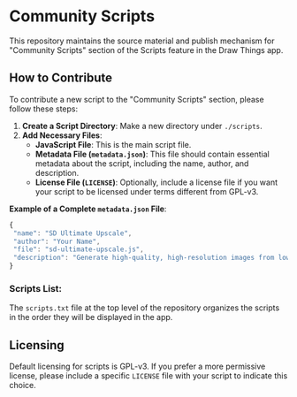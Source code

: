 # Community Scripts

This repository maintains the source material and publish mechanism for "Community Scripts" section of the Scripts feature in the Draw Things app.

## How to Contribute

To contribute a new script to the "Community Scripts" section, please follow these steps:

 1. **Create a Script Directory**: Make a new directory under `./scripts`.
 2. **Add Necessary Files**:
    * **JavaScript File**: This is the main script file.
    * **Metadata File (`metadata.json`)**: This file should contain essential metadata about the script, including the name, author, and description.
    * **License File (`LICENSE`)**: Optionally, include a license file if you want your script to be licensed under terms different from GPL-v3.

 **Example of a Complete `metadata.json` File**:
 ```javascript
 {
  "name": "SD Ultimate Upscale",
  "author": "Your Name",
  "file": "sd-ultimate-upscale.js",
  "description": "Generate high-quality, high-resolution images from low-resolution inputs, while preserving fine details and textures."
}
 ```

### Scripts List:

The `scripts.txt` file at the top level of the repository organizes the scripts in the order they will be displayed in the app.

## Licensing

Default licensing for scripts is GPL-v3. If you prefer a more permissive license, please include a specific `LICENSE` file with your script to indicate this choice.
